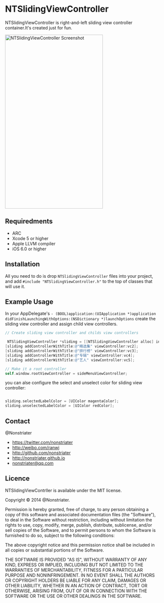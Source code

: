 
# NTSlidingViewController

NTSlidingViewController is right-and-left sliding view controller container.It's created just for fun.

<img src="https://github.com/nonstriater/NTSlidingViewController/Demo.gif" alt="NTSlidingViewController Screenshot" width="320" height="568" />


## Requiredments

* ARC
* Xcode 5 or higher
* Apple LLVM compiler
* iOS 6.0 or higher


## Installation

All you need to do is drop `NTSlidingViewController` files into your project, and add `#include "NTSlidingViewController.h"` to the top of classes that will use it.


## Example Usage


In your AppDelegate's `- (BOOL)application:(UIApplication *)application didFinishLaunchingWithOptions:(NSDictionary *)launchOptions` create the sliding view controller and assign child view controllers.

``` objective-c
// Create sliding view controller and childs view controllers

 NTSlidingViewController *sliding = [[NTSlidingViewController alloc] initSlidingViewControllerWithTitle:@"推荐" viewController:vc1];
[sliding addControllerWithTitle:@"精选集" viewController:vc2];
[sliding addControllerWithTitle:@"排行榜" viewController:vc3];
[sliding addControllerWithTitle:@"专辑" viewController:vc4];
[sliding addControllerWithTitle:@"艺人" viewController:vc5];

// Make it a root controller
self.window.rootViewController = sideMenuViewController;
```

you can alse configure the select and unselect color for sliding view controller:

``` objective-c

sliding.selectedLabelColor = [UIColor magentaColor];
sliding.unselectedLabelColor = [UIColor redColor];

```


## Contact

@Nonstriater

- https://twitter.com/nonstriater
- http://weibo.com/ranwj  
- http://github.com/nonstriater
- http://nonstriater.github.io
- nonstriater@qq.com


## Licence

NTSlidingViewContrller is available under the MIT license.

Copyright © 2014 @Nonstriater.

Permission is hereby granted, free of charge, to any person obtaining a copy of this software and associated documentation files (the "Software"), to deal in the Software without restriction, including without limitation the rights to use, copy, modify, merge, publish, distribute, sublicense, and/or sell copies of the Software, and to permit persons to whom the Software is furnished to do so, subject to the following conditions:

The above copyright notice and this permission notice shall be included in all copies or substantial portions of the Software.

THE SOFTWARE IS PROVIDED "AS IS", WITHOUT WARRANTY OF ANY KIND, EXPRESS OR IMPLIED, INCLUDING BUT NOT LIMITED TO THE WARRANTIES OF MERCHANTABILITY, FITNESS FOR A PARTICULAR PURPOSE AND NONINFRINGEMENT. IN NO EVENT SHALL THE AUTHORS OR COPYRIGHT HOLDERS BE LIABLE FOR ANY CLAIM, DAMAGES OR OTHER LIABILITY, WHETHER IN AN ACTION OF CONTRACT, TORT OR OTHERWISE, ARISING FROM, OUT OF OR IN CONNECTION WITH THE SOFTWARE OR THE USE OR OTHER DEALINGS IN THE SOFTWARE.